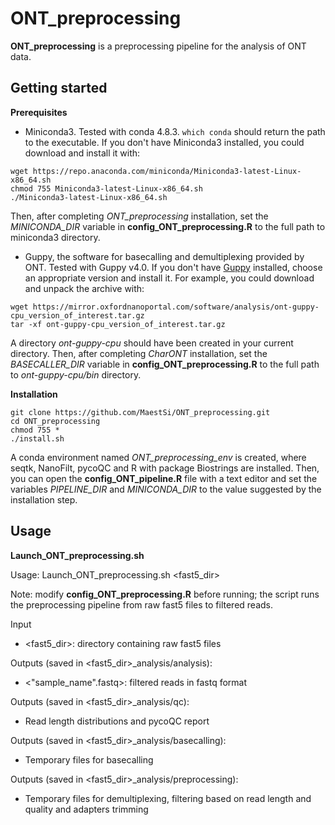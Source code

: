 # ONT_preprocessing
**ONT_preprocessing** is a preprocessing pipeline for the analysis of ONT data.

## Getting started

**Prerequisites**

* Miniconda3.
Tested with conda 4.8.3.
```which conda``` should return the path to the executable.
If you don't have Miniconda3 installed, you could download and install it with:
```
wget https://repo.anaconda.com/miniconda/Miniconda3-latest-Linux-x86_64.sh
chmod 755 Miniconda3-latest-Linux-x86_64.sh
./Miniconda3-latest-Linux-x86_64.sh
```

Then, after completing _ONT_preprocessing_ installation, set the _MINICONDA_DIR_ variable in **config_ONT_preprocessing.R** to the full path to miniconda3 directory.

* Guppy, the software for basecalling and demultiplexing provided by ONT. Tested with Guppy v4.0.
If you don't have [Guppy](https://community.nanoporetech.com/downloads) installed, choose an appropriate version and install it.
For example, you could download and unpack the archive with:
```
wget https://mirror.oxfordnanoportal.com/software/analysis/ont-guppy-cpu_version_of_interest.tar.gz
tar -xf ont-guppy-cpu_version_of_interest.tar.gz
```
A directory _ont-guppy-cpu_ should have been created in your current directory.
Then, after completing _CharONT_ installation, set the _BASECALLER_DIR_ variable in **config_ONT_preprocessing.R** to the full path to _ont-guppy-cpu/bin_ directory.

**Installation**

```
git clone https://github.com/MaestSi/ONT_preprocessing.git
cd ONT_preprocessing
chmod 755 *
./install.sh
```

A conda environment named _ONT_preprocessing\_env_ is created, where seqtk, NanoFilt, pycoQC and R with package Biostrings are installed.
Then, you can open the **config_ONT_pipeline.R** file with a text editor and set the variables _PIPELINE_DIR_ and _MINICONDA_DIR_ to the value suggested by the installation step.

## Usage
**Launch_ONT_preprocessing.sh**

Usage:
Launch_ONT_preprocessing.sh \<fast5_dir\>

Note: modify **config_ONT_preprocessing.R** before running; the script runs the preprocessing pipeline from raw fast5 files to filtered reads.

Input
* \<fast5_dir\>: directory containing raw fast5 files

Outputs (saved in \<fast5_dir\>\_analysis/analysis):

* \<"sample_name".fastq\>: filtered reads in fastq format

Outputs (saved in \<fast5_dir\>\_analysis/qc):
* Read length distributions and pycoQC report

Outputs (saved in \<fast5_dir\>\_analysis/basecalling):
* Temporary files for basecalling

Outputs (saved in \<fast5_dir\>\_analysis/preprocessing):
* Temporary files for demultiplexing, filtering based on read length and quality and adapters trimming

